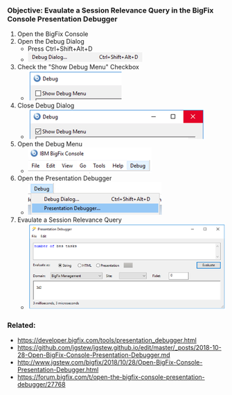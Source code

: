 
### Objective: Evaulate a Session Relevance Query in the BigFix Console Presentation Debugger

1. Open the BigFix Console
1. Open the Debug Dialog 
    * Press Ctrl+Shift+Alt+D 
    * ![Debug Dialog](/images/BigFix/Console/DebugDialog.png)
1. Check the "Show Debug Menu" Checkbox
    * ![Show Debug Menu](/images/BigFix/Console/ShowDebugMenuCheckbox.png)
1. Close Debug Dialog
    * ![Close Debug Dialog](/images/BigFix/Console/ShowDebugMenuCheckedClose.png)
1. Open the Debug Menu
    * ![Open Debug Menu](/images/BigFix/Console/OpenDebugMenu.png)
1. Open the Presentation Debugger
    * ![Open Presentation Debugger](/images/BigFix/Console/OpenPresentationDebugger.png)
1. Evaulate a Session Relevance Query
    * ![Open Presentation Debugger](/images/BigFix/Console/PresentationDebuggerEvaluate.png)

### Related:

- https://developer.bigfix.com/tools/presentation_debugger.html
- https://github.com/jgstew/jgstew.github.io/edit/master/_posts/2018-10-28-Open-BigFix-Console-Presentation-Debugger.md
- http://www.jgstew.com/bigfix/2018/10/28/Open-BigFix-Console-Presentation-Debugger.html
- https://forum.bigfix.com/t/open-the-bigfix-console-presentation-debugger/27768
